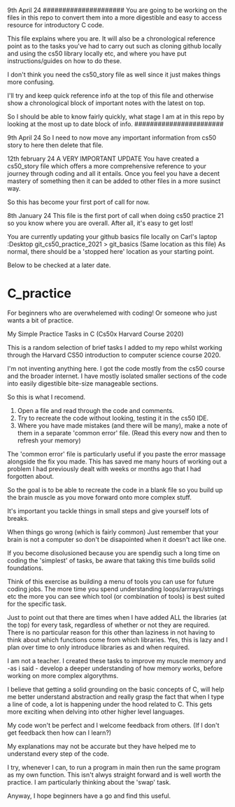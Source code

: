 9th April 24
#####################
You are going to be working on the files in this repo to convert them into a more digestible and easy to access resource for introductory C code.

This file explains where you are. It will also be a chronological reference point as to the tasks you've had to carry out such as cloning github locally and using the cs50 library locally etc, and where you have put instructions/guides on how to do these. 

I don't think you need the cs50_story file as well since it just makes things more confusing. 

I'll try and keep quick reference info at the top of this file and otherwise show a chronological block of important notes with the latest on top. 

So I should be able to know fairly quickly, what stage I am at in this repo by looking at the most up to date block of info.
#######################

9th April 24
So I need to now move any important information from cs50 story to here then delete that file. 



12th february 24
A VERY IMPORTANT UPDATE
You have created a cs50_story file which offers a more comprehensive reference to your journey through coding and all it entails. Once you feel you have a decent mastery of something then it can be added to other files in a more susinct way.

So this has become your first port of call for now. 



8th January 24
This file is the first port of call when doing cs50 practice 21 so you know where you are overall. After all, it's easy to get lost!

You are currently updating your github basics file locally on Carl's laptop :Desktop git_cs50_practice_2021 > git_basics  (Same location as this file)
As normal, there should be a 'stopped here' location as your starting point.









Below to be checked at a later date. 
# C_practice

For beginners who are overwhelemed with coding! Or someone who just wants a bit of practice.

My Simple Practice Tasks in C (Cs50x Harvard Course 2020)

This is a random selection of brief tasks I added to my repo whilst working through the Harvard CS50 introduction to computer science course 2020.

I'm not inventing anything here. I got the code mostly from the cs50 course and the broader internet. I have mostly isolated smaller sections of the code into easily digestible bite-size manageable sections.

So this is what I recomend. 
1) Open a file and read through the code and comments. 
2) Try to recreate the code without looking, testing it in the cs50 IDE.
3) Where you have made mistakes (and there will be many), make a note of them in a separate 'common error' file. (Read this every now and then to refresh your memory)

The 'common error' file is particularly useful if you paste the error massage alongside the fix you made. This has saved me many hours of working out a problem I had previously dealt with weeks or months ago that I had forgotten about.


So the goal is to be able to recreate the code in a blank file so you build up the brain muscle as you move forward onto more complex stuff. 

It's important you tackle things in small steps and give yourself lots of breaks.

When things go wrong (which is fairly common) Just remember that your brain is not a computer so don't be disapointed when it doesn't act like one.

If you become disolusioned because you are spendig such a long time on coding the 'simplest' of tasks, be aware that taking this time builds solid foundations.

Think of this exercise as building a menu of tools you can use for future coding jobs. The more time you spend understanding loops/arrrays/strings etc the more you can see which tool (or combination of tools) is best suited for the specific task.

Just to point out that there are times when I have added ALL the libraries (at the top) for every task, regardless of whether or not they are required. There is no particular reason for this other than laziness in not having to think about which functions come from which libraries. 
Yes, this is lazy and I plan over time to only introduce libraries as and when required. 

I am not a teacher. I created these tasks to improve my muscle memory and -as i said - develop a deeper understanding of how memory works, before working on more complex algorythms.

I believe that getting a solid grounding on the basic concepts of C, will help me better understand abstraction and really grasp the fact that when I type a line of code, a lot is happening under the hood related to C. This gets more exciting when delving into other higher level languages.

My code won't be perfect and I welcome feedback from others. (If I don't get feedback then how can I learn?)

My explanations may not be accurate but they have helped me to understand every step of the code.

I try, whenever I can, to run a program in main then run the same program as my own function. This isn't alwys straight forward and is well worth the practice. I am particularly thinking about the 'swap' task.

Anyway, I hope beginners have a go and find this useful.
